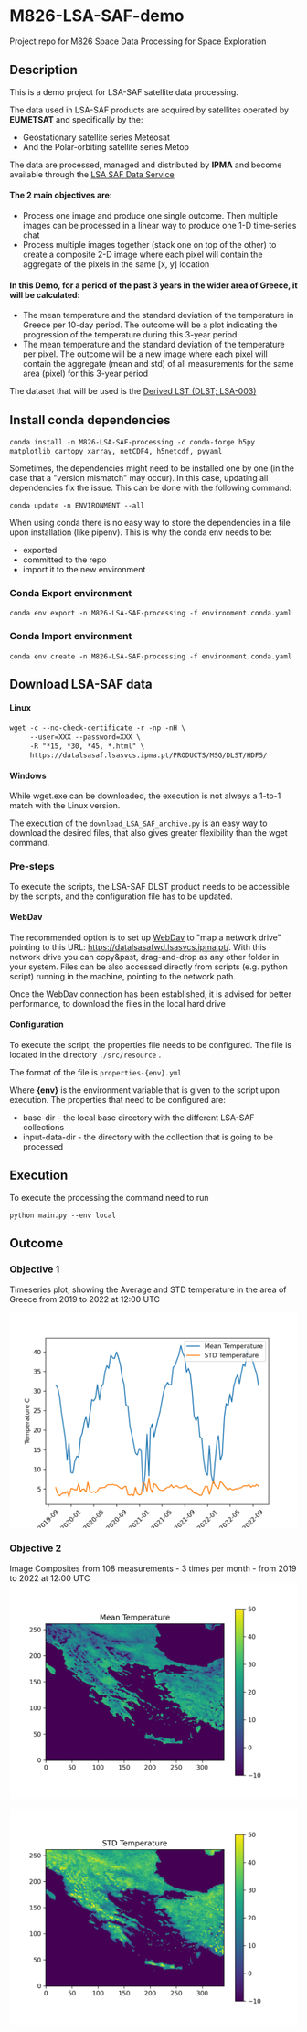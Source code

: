 # M826-LSA-SAF-demo

Project repo for M826 Space Data Processing for Space Exploration

## Description

This is a demo project for LSA-SAF satellite data processing.

The data used in LSA-SAF products are acquired by satellites operated by **EUMETSAT** and specifically by the:

- Geostationary satellite series Meteosat
- And the Polar-orbiting satellite series Metop

The data are processed, managed and distributed by **IPMA** and become available through
the [LSA SAF Data Service](https://datalsasaf.lsasvcs.ipma.pt)

#### The 2 main objectives are:

- Process one image and produce one single outcome. Then multiple images can be processed in a linear way to produce one
  1-D time-series chat
- Process multiple images together (stack one on top of the other) to create a composite 2-D image where each pixel will
  contain the aggregate of the pixels in the same [x, y] location

#### In this Demo, for a period of the past 3 years in the wider area of Greece, it will be calculated:

- The mean temperature and the standard deviation of the temperature in Greece per 10-day period. The outcome will be a
  plot indicating the progression of the temperature during this 3-year period
- The mean temperature and the standard deviation of the temperature per pixel. The outcome will be a new image where
  each pixel will contain the aggregate (mean and std) of all measurements for the same area (pixel) for this 3-year
  period

The dataset that will be used is
the [Derived LST (DLST; LSA-003)](https://navigator.eumetsat.int/product/EO:EUM:DAT:MSG:LSA-003B?query=dlst&filter=responsible_org__LSA%20SAF&s=advanced)

## Install conda dependencies ##

````
conda install -n M826-LSA-SAF-processing -c conda-forge h5py matplotlib cartopy xarray, netCDF4, h5netcdf, pyyaml
````

Sometimes, the dependencies might need to be installed one by one (in the case that a "version mismatch" may occur).
In this case, updating all dependencies fix the issue. This can be done with the following command:

````
conda update -n ENVIRONMENT --all
````

When using conda there is no easy way to store the dependencies in a file upon installation (like pipenv).
This is why the conda env needs to be:

- exported
- committed to the repo
- import it to the new environment

### Conda Export environment
````
conda env export -n M826-LSA-SAF-processing -f environment.conda.yaml
````

### Conda Import environment
````
conda env create -n M826-LSA-SAF-processing -f environment.conda.yaml
````


## Download LSA-SAF data
#### Linux

````
wget -c --no-check-certificate -r -np -nH \
     --user=XXX --password=XXX \
     -R "*15, *30, *45, *.html" \
     https://datalsasaf.lsasvcs.ipma.pt/PRODUCTS/MSG/DLST/HDF5/

````

#### Windows

While wget.exe can be downloaded, the execution is not always a 1-to-1 match with the Linux version.

The execution of the `download_LSA_SAF_archive.py` is an easy way to download the desired files,
that also gives greater flexibility than the wget command.

### Pre-steps

To execute the scripts, the LSA-SAF DLST product needs to be accessible by the scripts, and the configuration file has
to
be updated.

#### WebDav

The recommended option is to set up [WebDav](https://gitlab.com/helpdesk.landsaf/lsasaf_data_access/-/wikis/data/webdav)
to "map a network drive" pointing to this URL: https://datalsasafwd.lsasvcs.ipma.pt/.
With this network drive you can copy&past, drag-and-drop as any other folder in your system. Files can be also accessed
directly from scripts (e.g. python script) running in the machine, pointing to the network path.

Once the WebDav connection has been established, it is advised for better performance, to download the files in the
local hard drive

#### Configuration

To execute the script, the properties file needs to be configured. The file is located in the directory `./src/resource`
.

The format of the file is `properties-{env}.yml`

Where **{env}** is the environment variable that is given to the script upon execution.
The properties that need to be configured are:

- base-dir - the local base directory with the different LSA-SAF collections
- input-data-dir - the directory with the collection that is going to be processed

## Execution

To execute the processing the command need to run

````
python main.py --env local 
````

## Outcome

### Objective 1

Timeseries plot, showing the Average and STD temperature in the area of Greece from 2019 to 2022 at 12:00 UTC

![Timeseries Temperature Plot](https://raw.githubusercontent.com/sekasx/M826-LSA-SAF-demo/main/outcome/timeseries-temperature-plot.png)

### Objective 2

Image Composites from 108 measurements - 3 times per month - from 2019 to 2022 at 12:00 UTC
![Composite Mean Temperature 2D Plot](https://raw.githubusercontent.com/sekasx/M826-LSA-SAF-demo/main/outcome/composite-mean-temperature-2D-plot.png)

![Composite STD Temperature 2D Plot](https://raw.githubusercontent.com/sekasx/M826-LSA-SAF-demo/main/outcome/composite-std-temperature-2D-plot.png)


